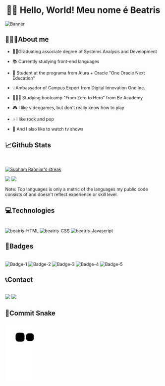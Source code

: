 <h1 align="center">👋🏻 Hello, World! Meu nome é Beatris </h1>

![Banner](https://user-images.githubusercontent.com/79115923/195885235-2129612f-e2b2-468a-9979-895344a11f5e.svg)


## 🙋🏻‍♀️About me

- 🧑‍🎓Graduating associate degree of Systems Analysis and Development

- 📚 Currently studying front-end languages

- 📗 Student at the programa from Alura + Oracle "One Oracle Next Education"

- 💡Ambassador of Campus Expert from Digital Innovation One Inc.

- 👩🏻‍💻 Studying bootcamp "From Zero to Hero" from Be Academy

- 🎮 I like videogames, but don't really know how to play

- 🎶 I like rock and pop

- 🍿 And I also like to watch tv shows

## 📈Github Stats
<div style-"display:inline_block"><br>
<p>
    <a href="https://github.com/beatrisantunes/github-readme-streak-stats">
        <img height="165em title="🔥 Get streak stats for your profile at git.io/streak-stats" alt="Subham Raoniar's streak" src="https://github-readme-streak-stats.herokuapp.com/?user=beatrisantunes&theme=tokyonight"/>
    </a>
</p>
                                                                                                                   
  <img height="165em" src="https://github-readme-stats.vercel.app/api?username=beatrisantunes&show_icons=true&theme=tokyonight&include_all_commits=true&count_private=true"/>
  <img height="165em" src="https://github-readme-stats.vercel.app/api/top-langs/?username=beatrisantunes&layout=compact&langs_count=7&theme=tokyonight"/>
    
</div> 
                                                                                                                   
  Note: Top languages is only a metric of the languages my public code consists of and doesn't reflect experience or skill level. 
   
## 💻Technologies
<div style-"display:inline_block"><br>
          <img align="center" alt="beatris-HTML" height="50" width="50" src="https://cdn.jsdelivr.net/gh/devicons/devicon/icons/html5/html5-original.svg"/>
          <img align="center" alt="beatris-CSS" height="50" width="50" src="https://cdn.jsdelivr.net/gh/devicons/devicon/icons/css3/css3-original.svg"/>
          <img align="center" alt="beatris-Javascript" height="50" width="50" src="https://cdn.jsdelivr.net/gh/devicons/devicon/icons/javascript/javascript-original.svg"/>
   </div>
        
        
  ## 📛Badges
 <div style-"display:inline_block"><br>
   <img align="center" alt="Badge-1" height="100" width="100" src="https://i.imgur.com/7HyeKR2.png"/>
   <img align="center" alt="Badge-2" height="100" width="100" src="https://i.imgur.com/3wADUjD.png"/>
   <img align="center" alt="Badge-3" height="100" width="100" src="https://i.imgur.com/CC7660l.png"/>
   <img align="center" alt="Badge-4" height="100" width="100" src="https://i.imgur.com/lcL9KM2.png"/>
   <img align="center" alt="Badge-5" height="100" width="100" src="https://i.imgur.com/6cJOJm9.png"/>  
  </div>
  
 ##  📞Contact
  <div style-"display:inline_block"><br>     
  <a href="https://www.linkedin.com/in/beatrisantunessilva/" target="_blank"><img src="https://img.shields.io/badge/-LinkedIn-%230077B5?style=for-the-badge&logo=linkedin&logoColor=white" target="_blank"></a> 
   <a href = "mailto:beatris.antunes2012@gmail.com"><img src="https://img.shields.io/badge/-Gmail-%23333?style=for-the-badge&logo=gmail&logoColor=white" target="_blank"></a>
  </div>
  
   ## 🐍Commit Snake
![Snake animation](https://github.com/beatrisantunes/beatrisantunes/blob/output/github-contribution-grid-snake.svg)
